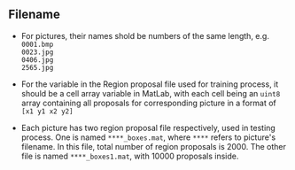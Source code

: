 ## Filename
- For pictures, their names shold be numbers of the same length, e.g. 
	`0001.bmp`<br> 
	`0023.jpg`<br>
	`0406.jpg`<br>
	`2565.jpg`<br>

- For the variable in the Region proposal file used for training process, it should be a cell array variable in MatLab, with each cell being an `uint8` array containing all proposals for corresponding picture in a format of `[x1 y1 x2 y2]`

- Each picture has two region proposal file respectively, used in testing process. One is named `****_boxes.mat`, where `****` refers to picture's filename. In this file, total number of region proposals is 2000. The other file is named `****_boxes1.mat`, with 10000 proposals inside. 